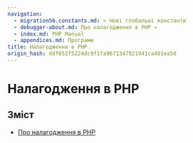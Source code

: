 ```yaml
---
navigation:
  - migration56.constants.md: « Нові глобальні константи
  - debugger-about.md: Про налагодження в PHP »
  - index.md: PHP Manual
  - appendices.md: Програми
title: Налагодження в PHP
origin_hash: ddf652f5224dc9f1fa9671347921941ca401ea50
---
```

# Налагодження в PHP

## Зміст

-   [Про налагодження в PHP](debugger-about.md)
